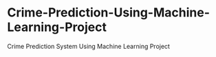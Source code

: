 # Crime-Prediction-Using-Machine-Learning-Project
Crime Prediction System Using Machine Learning Project

